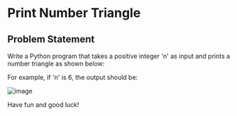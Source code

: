# Print Number Triangle

## Problem Statement

Write a Python program that takes a positive integer 'n' as input and prints a number triangle as shown below:

For example, if 'n' is 6, the output should be:

![image](https://github.com/Yves242/ptm-for-tpcalma/assets/70612985/4e76c3a4-ae10-40a1-9840-335c77f96b2f)



Have fun and good luck!
